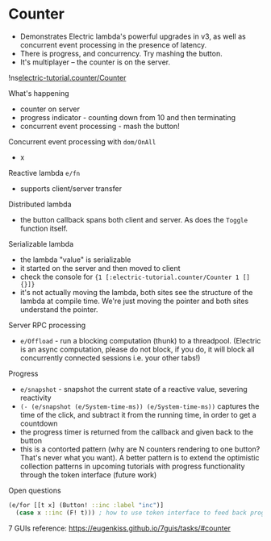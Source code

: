 # Counter <span id="title-extra"><span>

<div id="nav"></div>

* Demonstrates Electric lambda's powerful upgrades in v3, as well as concurrent event processing in the presence of latency.
* There is progress, and concurrency. Try mashing the button.
* It's multiplayer – the counter is on the server.

!ns[electric-tutorial.counter/Counter]()

What's happening

* counter on server
* progress indicator - counting down from 10 and then terminating
* concurrent event processing - mash the button!

Concurrent event processing with `dom/OnAll`
* x

Reactive lambda `e/fn`
* supports client/server transfer

Distributed lambda

* the button callback spans both client and server. As does the `Toggle` function itself.

Serializable lambda
* the lambda "value" is serializable
* it started on the server and then moved to client
* check the console for `{1 [:electric-tutorial.counter/Counter 1 [] {}]}`
* it's not actually moving the lambda, both sites see the structure of the lambda at compile time. We're just moving the pointer and both sites understand the pointer.

Server RPC processing

* `e/Offload` - run a blocking computation (thunk) to a threadpool. (Electric is an async computation, please do not block, if you do, it will block all concurrently connected sessions i.e. your other tabs!)

Progress

* `e/snapshot` - snapshot the current state of a reactive value, severing reactivity
* `(- (e/snapshot (e/System-time-ms)) (e/System-time-ms))` captures the time of the click, and subtract it from the running time, in order to get a countdown
* the progress timer is returned from the callback and given back to the button
* this is a contorted pattern (why are N counters rendering to one button? That's never what you want). A better pattern is to extend the optimistic collection patterns in upcoming tutorials with progress functionality through the token interface (future work)

Open questions

```clojure
(e/for [[t x] (Button! ::inc :label "inc")]
  (case x ::inc (F! t))) ; how to use token interface to feed back progress?
```

7 GUIs reference: <https://eugenkiss.github.io/7guis/tasks/#counter>
